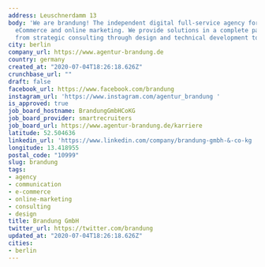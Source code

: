 ```yaml
---
address: Leuschnerdamm 13
body: 'We are brandung! The independent digital full-service agency for digital communication,
  eCommerce and online marketing. We provide solutions in a complete package: ranging
  from strategic consulting through design and technical development to maintenance.'
city: berlin
company_url: https://www.agentur-brandung.de
country: germany
created_at: "2020-07-04T18:26:18.626Z"
crunchbase_url: ""
draft: false
facebook_url: https://www.facebook.com/brandung
instagram_url: 'https://www.instagram.com/agentur_brandung '
is_approved: true
job_board_hostname: BrandungGmbHCoKG
job_board_provider: smartrecruiters
job_board_url: https://www.agentur-brandung.de/karriere
latitude: 52.504636
linkedin_url: 'https://www.linkedin.com/company/brandung-gmbh-&-co-kg '
longitude: 13.418955
postal_code: "10999"
slug: brandung
tags:
- agency
- communication
- e-commerce
- online-marketing
- consulting
- design
title: Brandung GmbH
twitter_url: https://twitter.com/brandung
updated_at: "2020-07-04T18:26:18.626Z"
cities:
- berlin
---
```

